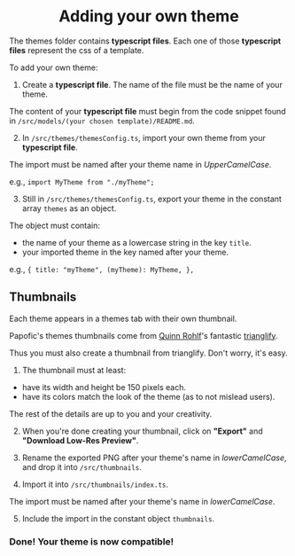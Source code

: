 <div align="center">

# Adding your own theme

</div>

The themes folder contains **typescript files**.
Each one of those **typescript files** represent the css of a template.

To add your own theme:

1. Create a **typescript file**. The name of the file must be the name of your theme.

<!-- named after an existing template of your choice from `/src/models`. -->

The content of your **typescript file** must begin from the code snippet found in `/src/models/(your chosen template)/README.md`.

2. In `/src/themes/themesConfig.ts`, import your own theme from your **typescript file**.

The import must be named after your theme name in _UpperCamelCase_.

e.g., `import MyTheme from "./myTheme";`

3. Still in `/src/themes/themesConfig.ts`, export your theme in the constant array `themes` as an object.

The object must contain:

- the name of your theme as a lowercase string in the key `title`.
- your imported theme in the key named after your theme.

e.g., `{ title: "myTheme", (myTheme): MyTheme, },`

## Thumbnails

Each theme appears in a themes tab with their own thumbnail.

Papofic's themes thumbnails come from [Quinn Rohlf](https://github.com/qrohlf)'s fantastic [trianglify](https://trianglify.io/).

Thus you must also create a thumbnail from trianglify. Don't worry, it's easy.

1. The thumbnail must at least:

- have its width and height be 150 pixels each.
- have its colors match the look of the theme (as to not mislead users).

The rest of the details are up to you and your creativity.

2. When you're done creating your thumbnail, click on **"Export"** and **"Download Low-Res Preview"**.

3. Rename the exported PNG after your theme's name in _lowerCamelCase_, and drop it into `/src/thumbnails`.

4. Import it into `/src/thumbnails/index.ts`.

The import must be named after your theme's name in _lowerCamelCase_.

5. Include the import in the constant object `thumbnails`.

### Done! Your theme is now compatible!
